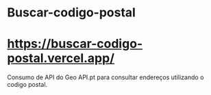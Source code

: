 # Buscar-codigo-postal
# https://buscar-codigo-postal.vercel.app/
 Consumo de API do Geo API.pt para consultar endereços utilizando o codigo postal.

